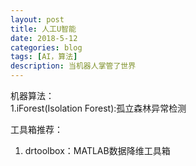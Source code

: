 ```yaml
---
layout: post
title: 人工U智能
date: 2018-5-12
categories: blog
tags: [AI，算法]
description: 当机器人掌管了世界
---
```


机器算法：<br>
1.iForest(Isolation Forest):孤立森林异常检测

工具箱推荐：<br>
1. drtoolbox：MATLAB数据降维工具箱
